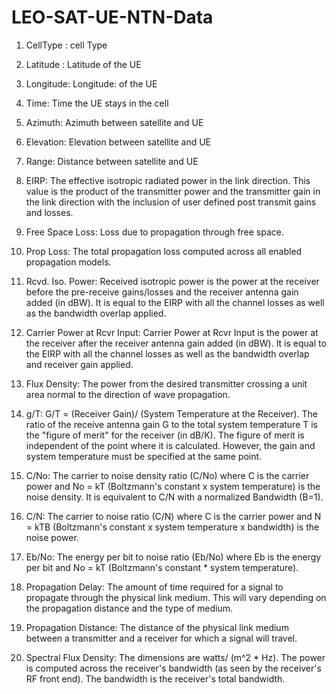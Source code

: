 # LEO-SAT-UE-NTN-Data

1. CellType : cell Type

2. Latitude : Latitude of the UE

3. Longitude: Longitude: of the UE

4. Time: Time the UE stays in the cell

5. Azimuth: Azimuth between satellite and UE

6. Elevation: Elevation between satellite and UE

7. Range: Distance between satellite and UE

8. EIRP: The effective isotropic radiated power in the link direction. This value is the product of the transmitter power and the transmitter gain in the link direction with the inclusion of user defined post transmit gains and losses.

9. Free Space Loss: Loss due to propagation through free space.

10. Prop Loss: The total propagation loss computed across all enabled propagation models.

11. Rcvd. Iso. Power: Received isotropic power is the power at the receiver before the pre-receive gains/losses and the receiver antenna gain added (in dBW). It is equal to the EIRP with all the channel losses as well as the bandwidth overlap applied.

12. Carrier Power at Rcvr Input: Carrier Power at Rcvr Input is the power at the receiver after the receiver antenna gain added (in dBW). It is equal to the EIRP with all the channel losses as well as the bandwidth overlap and receiver gain applied.

13. Flux Density: The power from the desired transmitter crossing a unit area normal to the direction of wave propagation.

14. g/T:  G/T = (Receiver Gain)/ (System Temperature at the Receiver). The ratio of the receive antenna gain G to the total system temperature T is the "figure of merit" for the receiver (in dB/K). The figure of merit is independent of the point where it is calculated. However, the gain and system temperature must be specified at the same point. 

15. C/No: The carrier to noise density ratio (C/No) where C is the carrier power and No = kT (Boltzmann's constant x system temperature) is the noise density. It is equivalent to C/N with a normalized Bandwidth (B=1).

16. C/N: The carrier to noise ratio (C/N) where C is the carrier power and N = kTB (Boltzmann's constant x system temperature x bandwidth) is the noise power.

17. Eb/No: The energy per bit to noise ratio (Eb/No) where Eb is the energy per bit and No = kT (Boltzmann's constant * system temperature).

18. Propagation Delay: The amount of time required for a signal to propagate through the physical link medium. This will vary depending on the propagation distance and the type of medium.

19. Propagation Distance: The distance of the physical link medium between a transmitter and a receiver for which a signal will travel.

20. Spectral Flux Density: The dimensions are watts/ (m^2 * Hz). The power is computed across the receiver's bandwidth (as seen by the receiver's RF front end). The bandwidth is the receiver's total bandwidth.
